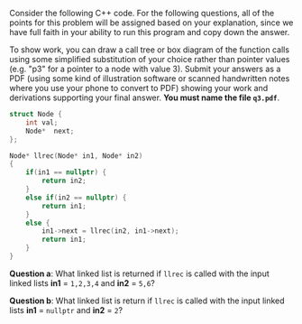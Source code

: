 
Consider the following C++ code.  For the following questions, all of the points for this problem will be assigned based on your explanation, since we have full faith in your ability to run this program and copy down the answer.

To show work, you can draw a call tree or box diagram of the function calls using some simplified substitution of your choice rather than pointer values (e.g. "p3" for a pointer to a node with value 3).  Submit your answers as a PDF (using some kind of illustration software or scanned handwritten notes where you use your phone to convert to PDF) showing your work and derivations supporting your final answer.  **You must name the file `q3.pdf`**. 


```c++
struct Node {
    int val;
    Node*  next;
};

Node* llrec(Node* in1, Node* in2)
{
    if(in1 == nullptr) {
        return in2;
    }
    else if(in2 == nullptr) {
        return in1;
    }
    else {
        in1->next = llrec(in2, in1->next);
        return in1;
    }
}
```

 **Question a**:  What linked list is returned if `llrec` is called with the input linked lists **in1** = `1,2,3,4` and **in2** = `5,6`?

 **Question b**:  What linked list is return if `llrec` is called with the input linked lists **in1** = `nullptr` and **in2** = `2`? 



